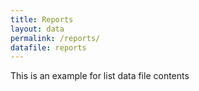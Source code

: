 ```yaml
---
title: Reports
layout: data
permalink: /reports/
datafile: reports
---
```


This is an example for list data file contents

